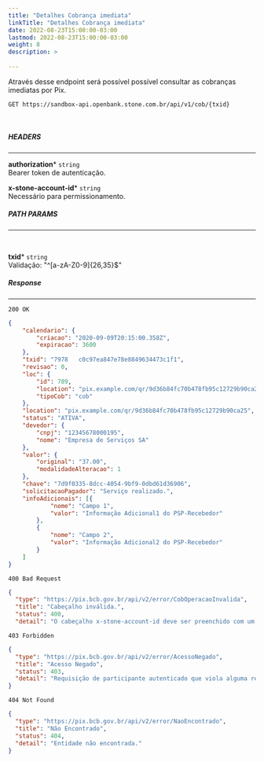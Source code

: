 ```yaml
---
title: "Detalhes Cobrança imediata"
linkTitle: "Detalhes Cobrança imediata"
date: 2022-08-23T15:00:00-03:00
lastmod: 2022-08-23T15:00:00-03:00
weight: 8
description: >
  
---
```


Através desse endpoint será possível possível consultar as cobranças imediatas por Pix.

```
GET https://sandbox-api.openbank.stone.com.br/api/v1/cob/{txid}
```
<br>

##### **HEADERS**
---

**authorization*** `string`
<br> Bearer token de autenticação.

**x-stone-account-id*** `string`
<br> Necessário para permissionamento.
<br>

##### **PATH PARAMS**
---
<br>

**txid*** `string`
<br>Validação: "^[a-zA-Z0-9]{26,35}$"
<br>


##### **Response**
---

```
200 OK
```

```json
{
    "calendario": {
        "criacao": "2020-09-09T20:15:00.358Z",
        "expiracao": 3600
    },
    "txid": "7978   c0c97ea847e78e8849634473c1f1",
    "revisao": 0,
    "loc": {
        "id": 789,
        "location": "pix.example.com/qr/9d36b84fc70b478fb95c12729b90ca25",
        "tipoCob": "cob"
    },
    "location": "pix.example.com/qr/9d36b84fc70b478fb95c12729b90ca25",
    "status": "ATIVA",
    "devedor": {
        "cnpj": "12345678000195",
        "nome": "Empresa de Serviços SA"
    },
    "valor": {
        "original": "37.00",
        "modalidadeAlteracao": 1
    },
    "chave": "7d9f0335-8dcc-4054-9bf9-0dbd61d36906",
    "solicitacaoPagador": "Serviço realizado.",
    "infoAdicionais": [{
            "nome": "Campo 1",
            "valor": "Informação Adicional1 do PSP-Recebedor"
        },
        {
            "nome": "Campo 2",
            "valor": "Informação Adicional2 do PSP-Recebedor"
        }
    ]
}

```

```
400 Bad Request
```

```json
{
  "type": "https://pix.bcb.gov.br/api/v2/error/CobOperacaoInvalida",
  "title": "Cabeçalho inválida.",
  "status": 400,
  "detail": "O cabeçalho x-stone-account-id deve ser preenchido com um valor válido."
```

```
403 Forbidden
```

```json
{
  "type": "https://pix.bcb.gov.br/api/v2/error/AcessoNegado",
  "title": "Acesso Negado",
  "status": 403,
  "detail": "Requisição de participante autenticado que viola alguma regra de autorização."
}
```

```
404 Not Found
```

```json
{
  "type": "https://pix.bcb.gov.br/api/v2/error/NaoEncontrado",
  "title": "Não Encontrado",
  "status": 404,
  "detail": "Entidade não encontrada."
}
```
